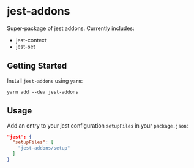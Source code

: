 # jest-addons

Super-package of jest addons. Currently includes:

* jest-context
* jest-set

## Getting Started

Install `jest-addons` using `yarn`:

```shell
yarn add --dev jest-addons
```

## Usage

Add an entry to your jest configuration `setupFiles` in your `package.json`:

```json
"jest": {
  "setupFiles": [
    "jest-addons/setup"
  ]
}
```
